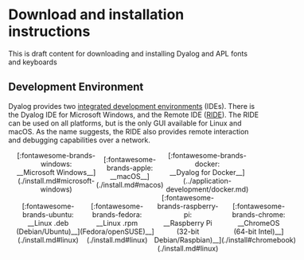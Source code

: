 # Download and installation instructions
This is draft content for downloading and installing Dyalog and APL fonts and keyboards

## Development Environment
Dyalog provides two [integrated development environments](https://www.codecademy.com/article/what-is-an-ide) (IDEs). There is the Dyalog IDE for Microsoft Windows, and the Remote IDE ([RIDE](https://github.com/dyalog/ride)). The RIDE can be used on all platforms, but is the only GUI available for Linux and macOS. As the name suggests, the RIDE also provides remote interaction and debugging capabilities over a network.

<div class="flex" markdown>
  <div class="flex-item" markdown>[:fontawesome-brands-windows:      <br> __Microsoft Windows__](./install.md#microsoft-windows)</div>
  <div class="flex-item" markdown>[:fontawesome-brands-apple:        <br> __macOS__](./install.md#macos)</div>
  <div class="flex-item" markdown>[:fontawesome-brands-docker:       <br> __Dyalog for Docker__](../application-development/docker.md)</div>
</div>
<div class="flex" markdown>
  <div class="flex-item" markdown>[:fontawesome-brands-ubuntu:       <br> __Linux .deb <br> (Debian/Ubuntu)__](./install.md#linux)</div>
  <div class="flex-item" markdown>[:fontawesome-brands-fedora:       <br>__Linux .rpm <br> (Fedora/openSUSE)__](./install.md#linux)</div>
  <div class="flex-item" markdown>[:fontawesome-brands-raspberry-pi: <br> __Raspberry Pi <br> (32-bit Debian/Raspbian)__](./install.md#linux)</div>
  <div class="flex-item" markdown>[:fontawesome-brands-chrome: <br> __ChromeOS <br> (64-bit Intel)__](./install#chromebook)</div>
</div>

<!--
<style>
	.grid { 
		display: grid;
		grid-template-columns: 1fr 1fr 1fr;
	}
	.grid-item { justify-self: center; text-align: center; }
	.grid-item img { width: 100%; }
</style>
-->
<style>
	.flex {
		display: flex;
		align-items: center;
		justify-content: space-around;
		padding: 0 1rem 0 1rem;
	}
	.flex-item {
		text-align: center;
	}
</style>